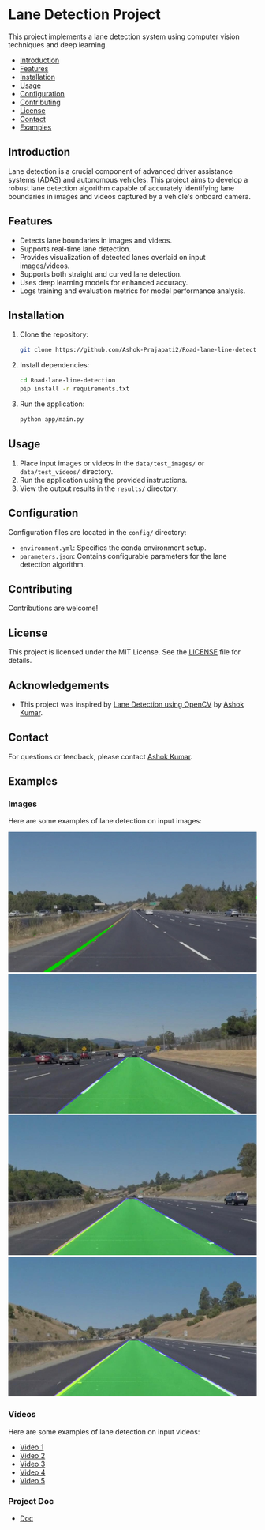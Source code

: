 # Lane Detection Project

This project implements a lane detection system using computer vision techniques and deep learning.


- [Introduction](#introduction)
- [Features](#features)
- [Installation](#installation)
- [Usage](#usage)
- [Configuration](#configuration)
- [Contributing](#contributing)
- [License](#license)
- [Contact](#contact)
- [Examples](#examples)

## Introduction

Lane detection is a crucial component of advanced driver assistance systems (ADAS) and autonomous vehicles. This project aims to develop a robust lane detection algorithm capable of accurately identifying lane boundaries in images and videos captured by a vehicle's onboard camera.

## Features

- Detects lane boundaries in images and videos.
- Supports real-time lane detection.
- Provides visualization of detected lanes overlaid on input images/videos.
- Supports both straight and curved lane detection.
- Uses deep learning models for enhanced accuracy.
- Logs training and evaluation metrics for model performance analysis.


## Installation

1. Clone the repository:

    ```bash
    git clone https://github.com/Ashok-Prajapati2/Road-lane-line-detection.git
    ```

2. Install dependencies:

    ```bash
    cd Road-lane-line-detection
    pip install -r requirements.txt
    ```

3. Run the application:

    ```bash
    python app/main.py
    ```

## Usage

1. Place input images or videos in the `data/test_images/` or `data/test_videos/` directory.
2. Run the application using the provided instructions.
3. View the output results in the `results/` directory.



## Configuration

Configuration files are located in the `config/` directory:

- `environment.yml`: Specifies the conda environment setup.
- `parameters.json`: Contains configurable parameters for the lane detection algorithm.


## Contributing

Contributions are welcome! 

## License

This project is licensed under the MIT License. See the [LICENSE](LICENSE) file for details.

## Acknowledgements

- This project was inspired by [Lane Detection using OpenCV](https://github.com/Ashok-Prajapati2/Road-lane-line-detection.git) by [Ashok Kumar](https://github.com/Ashok-Prajapati2).


## Contact

For questions or feedback, please contact [Ashok Kumar](mailto:ap86963163@gmail.com).


## Examples

### Images

Here are some examples of lane detection on input images:

![Detected Lane 1](results/images/detected_lane1.jpg)
![Detected Lane 2](notebooks/outputs/processed_example1.jpg)
![Detected Lane 3](notebooks/outputs/processed_example3.jpg)
![Detected Lane 4](notebooks/outputs/processed_example6.jpg)

### Videos

Here are some examples of lane detection on input videos:

- [Video 1](results/videos/detected_lane_mask_1716694942.5413225.mp4)
- [Video 2](results/videos/detected_lane_1716694942.5413072.mp4)
- [Video 3](results/videos/detected_lane_1716695074.6446207.mp4)
- [Video 4](results/videos/detected_lane_1716695496.300908.mp4)
- [Video 5](/models/testing/challenge.mp4)


### Project Doc

- [Doc](/docs/model.pdf)

